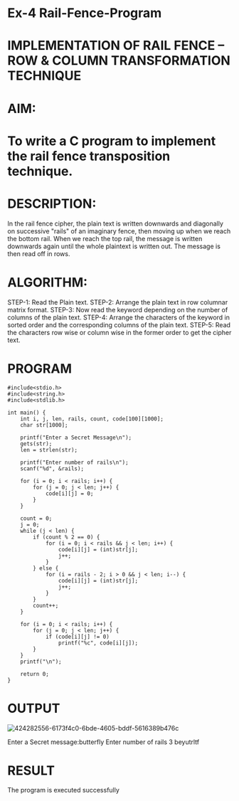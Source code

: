 # Ex-4 Rail-Fence-Program

# IMPLEMENTATION OF RAIL FENCE – ROW & COLUMN TRANSFORMATION TECHNIQUE

# AIM:

# To write a C program to implement the rail fence transposition technique.

# DESCRIPTION:

In the rail fence cipher, the plain text is written downwards and diagonally on successive "rails" of an imaginary fence, then moving up when we reach the bottom rail. When we reach the top rail, the message is written downwards again until the whole plaintext is written out. The message is then read off in rows.

# ALGORITHM:

STEP-1: Read the Plain text.
STEP-2: Arrange the plain text in row columnar matrix format.
STEP-3: Now read the keyword depending on the number of columns of the plain text.
STEP-4: Arrange the characters of the keyword in sorted order and the corresponding columns of the plain text.
STEP-5: Read the characters row wise or column wise in the former order to get the cipher text.

# PROGRAM
```
#include<stdio.h>
#include<string.h>
#include<stdlib.h>

int main() {
    int i, j, len, rails, count, code[100][1000];
    char str[1000];
    
    printf("Enter a Secret Message\n");
    gets(str);
    len = strlen(str);
    
    printf("Enter number of rails\n");
    scanf("%d", &rails);
    
    for (i = 0; i < rails; i++) {
        for (j = 0; j < len; j++) {
            code[i][j] = 0;
        }
    }
    
    count = 0;
    j = 0;
    while (j < len) {
        if (count % 2 == 0) {
            for (i = 0; i < rails && j < len; i++) {
                code[i][j] = (int)str[j];
                j++;
            }
        } else {
            for (i = rails - 2; i > 0 && j < len; i--) {
                code[i][j] = (int)str[j];
                j++;
            }
        }
        count++;
    }
    
    for (i = 0; i < rails; i++) {
        for (j = 0; j < len; j++) {
            if (code[i][j] != 0)
                printf("%c", code[i][j]);
        }
    }
    printf("\n");
    
    return 0;
}
```

# OUTPUT
![424282556-6173f4c0-6bde-4605-bddf-5616389b476c](https://github.com/user-attachments/assets/aaa315f6-2b09-4afb-9b62-308fd327bab1)

Enter a Secret message:butterfly Enter number of rails 3 beyutrltf
# RESULT
The program is executed successfully
